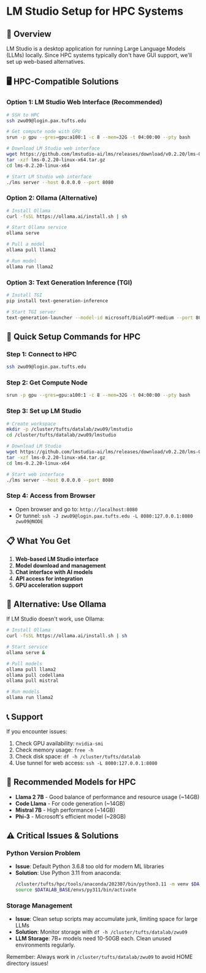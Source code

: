 # LM Studio Setup for HPC Systems

## 🎯 **Overview**
LM Studio is a desktop application for running Large Language Models (LLMs) locally. Since HPC systems typically don't have GUI support, we'll set up web-based alternatives.

## 🖥️ **HPC-Compatible Solutions**

### **Option 1: LM Studio Web Interface (Recommended)**
```bash
# SSH to HPC
ssh zwu09@login.pax.tufts.edu

# Get compute node with GPU
srun -p gpu --gres=gpu:a100:1 -c 8 --mem=32G -t 04:00:00 --pty bash

# Download LM Studio web interface
wget https://github.com/lmstudio-ai/lms/releases/download/v0.2.20/lms-0.2.20-linux-x64.tar.gz
tar -xzf lms-0.2.20-linux-x64.tar.gz
cd lms-0.2.20-linux-x64

# Start LM Studio web interface
./lms server --host 0.0.0.0 --port 8080
```

### **Option 2: Ollama (Alternative)**
```bash
# Install Ollama
curl -fsSL https://ollama.ai/install.sh | sh

# Start Ollama service
ollama serve

# Pull a model
ollama pull llama2

# Run model
ollama run llama2
```

### **Option 3: Text Generation Inference (TGI)**
```bash
# Install TGI
pip install text-generation-inference

# Start TGI server
text-generation-launcher --model-id microsoft/DialoGPT-medium --port 8080
```

## 🚀 **Quick Setup Commands for HPC**

### **Step 1: Connect to HPC**
```bash
ssh zwu09@login.pax.tufts.edu
```

### **Step 2: Get Compute Node**
```bash
srun -p gpu --gres=gpu:a100:1 -c 8 --mem=32G -t 04:00:00 --pty bash
```

### **Step 3: Set up LM Studio**
```bash
# Create workspace
mkdir -p /cluster/tufts/datalab/zwu09/lmstudio
cd /cluster/tufts/datalab/zwu09/lmstudio

# Download LM Studio
wget https://github.com/lmstudio-ai/lms/releases/download/v0.2.20/lms-0.2.20-linux-x64.tar.gz
tar -xzf lms-0.2.20-linux-x64.tar.gz
cd lms-0.2.20-linux-x64

# Start web interface
./lms server --host 0.0.0.0 --port 8080
```

### **Step 4: Access from Browser**
- Open browser and go to: `http://localhost:8080`
- Or tunnel: `ssh -J zwu09@login.pax.tufts.edu -L 8080:127.0.0.1:8080 zwu09@NODE`

## 📋 **What You Get**

1. **Web-based LM Studio interface**
2. **Model download and management**
3. **Chat interface with AI models**
4. **API access for integration**
5. **GPU acceleration support**

## 🔧 **Alternative: Use Ollama**

If LM Studio doesn't work, use Ollama:

```bash
# Install Ollama
curl -fsSL https://ollama.ai/install.sh | sh

# Start service
ollama serve &

# Pull models
ollama pull llama2
ollama pull codellama
ollama pull mistral

# Run models
ollama run llama2
```

## 📞 **Support**

If you encounter issues:
1. Check GPU availability: `nvidia-smi`
2. Check memory usage: `free -h`
3. Check disk space: `df -h /cluster/tufts/datalab`
4. Use tunnel for web access: `ssh -L 8080:127.0.0.1:8080`

## 🎯 **Recommended Models for HPC**

- **Llama 2 7B** - Good balance of performance and resource usage (~14GB)
- **Code Llama** - For code generation (~14GB)
- **Mistral 7B** - High performance (~14GB)
- **Phi-3** - Microsoft's efficient model (~28GB)

## ⚠️ **Critical Issues & Solutions**

### **Python Version Problem**
- **Issue**: Default Python 3.6.8 too old for modern ML libraries
- **Solution**: Use Python 3.11 from anaconda:
  ```bash
  /cluster/tufts/hpc/tools/anaconda/202307/bin/python3.11 -m venv $DATALAB_BASE/envs/py311
  source $DATALAB_BASE/envs/py311/bin/activate
  ```

### **Storage Management**
- **Issue**: Clean setup scripts may accumulate junk, limiting space for large LLMs
- **Solution**: Monitor storage with `df -h /cluster/tufts/datalab/zwu09`
- **LLM Storage**: 7B+ models need 10-50GB each. Clean unused environments regularly.

Remember: Always work in `/cluster/tufts/datalab/zwu09` to avoid HOME directory issues!





